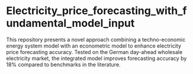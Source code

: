 # Electricity_price_forecasting_with_fundamental_model_input
This repository presents a novel approach combining a techno-economic energy system model with an econometric model to enhance electricity price forecasting accuracy. Tested on the German day-ahead wholesale electricity market, the integrated model improves forecasting accuracy by 18% compared to benchmarks in the literature.
